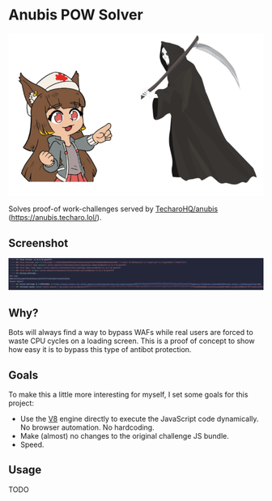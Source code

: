 # Anubis POW Solver
![joke](./docs/not_so_happy.png)

Solves proof-of work-challenges served by [TecharoHQ/anubis](https://github.com/TecharoHQ/anubis) (https://anubis.techaro.lol/).

## Screenshot

![anubis solver screenshot](./docs/anubis_solver_screenshot.png)

## Why?
Bots will always find a way to bypass WAFs while real users are forced to waste CPU cycles on a loading screen. This is a proof of concept to show how easy it is to bypass this type of antibot protection.

## Goals
To make this a little more interesting for myself, I set some goals for this project:

- Use the [V8](https://v8.dev/) engine directly to execute the JavaScript code dynamically. No browser automation. No hardcoding.
- Make (almost) no changes to the original challenge JS bundle.
- Speed.

## Usage
TODO
